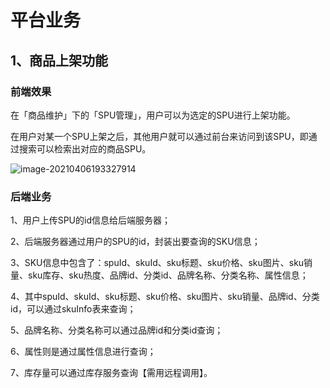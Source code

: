 # 平台业务

## 1、商品上架功能

### 前端效果

在「商品维护」下的「SPU管理」，用户可以为选定的SPU进行上架功能。

在用户对某一个SPU上架之后，其他用户就可以通过前台来访问到该SPU，即通过搜索可以检索出对应的商品SPU。

![image-20210406193327914](https://tobing-markdown.oss-cn-shenzhen.aliyuncs.com/image-20210406193327914.png)

### 后端业务

1、用户上传SPU的id信息给后端服务器；

2、后端服务器通过用户的SPU的id，封装出要查询的SKU信息；

3、SKU信息中包含了：spuId、skuId、sku标题、sku价格、sku图片、sku销量、sku库存、sku热度、品牌id、分类id、品牌名称、分类名称、属性信息；

4、其中spuId、skuId、sku标题、sku价格、sku图片、sku销量、品牌id、分类id，可以通过skuInfo表来查询；

5、品牌名称、分类名称可以通过品牌id和分类id查询；

6、属性则是通过属性信息进行查询；

7、库存量可以通过库存服务查询【需用远程调用】。